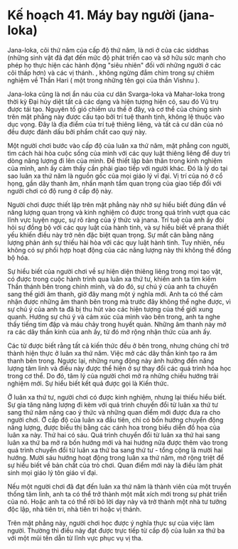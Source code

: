 # Kế hoạch 41. Máy bay người (jana-loka)

Jana-loka, cõi thứ năm của cấp độ thứ năm, là nơi ở của các siddhas (những sinh vật đã đạt đến mức độ phát triển cao và sở hữu sức mạnh cho phép họ thực hiện các hành động "siêu nhiên" đối với những người ở các cõi thấp hơn) và các vị thánh. , không ngừng đắm chìm trong sự chiêm nghiệm về Thần Hari ( một trong những tên gọi của thần Vishnu ).

Jana-loka cũng là nơi ẩn náu của cư dân Svarga-loka và Mahar-loka trong thời kỳ Đại hủy diệt tất cả các dạng và hiện tượng hiện có, sau đó Vũ trụ được tái tạo. Nguyên tố gió chiếm ưu thế ở đây, và cơ thể của chúng sinh trên mặt phẳng này được cấu tạo bởi trí tuệ thanh tịnh, không lệ thuộc vào dục vọng. Đây là địa điểm của trí tuệ thiêng liêng, và tất cả cư dân của nó đều được đánh dấu bởi phẩm chất cao quý này.

Một người chơi bước vào cấp độ của luân xa thứ năm, mặt phẳng con người, tìm cách hài hòa cuộc sống của mình với các quy luật thiêng liêng để duy trì dòng năng lượng đi lên của mình. Để thiết lập bản thân trong kinh nghiệm của mình, anh ấy cảm thấy cần phải giao tiếp với người khác. Đó là lý do tại sao luân xa thứ năm là nguồn gốc của mọi giáo lý vĩ đại. Vị trí của nó ở cổ họng, gần dây thanh âm, nhấn mạnh tầm quan trọng của giao tiếp đối với người chơi có độ rung ở cấp độ này.

Người chơi được thiết lập trên mặt phẳng này nhờ sự hiểu biết đúng đắn về năng lượng quan trọng và kinh nghiệm có được trong quá trình vượt qua các lĩnh vực luyện ngục, sự rõ ràng của ý thức và jnana. Trí tuệ của anh ấy đòi hỏi sự đồng bộ với các quy luật của hành tinh, và sự hiểu biết về prana thiết yếu khiến điều này trở nên đặc biệt quan trọng. Sự mất cân bằng năng lượng phản ánh sự thiếu hài hòa với các quy luật hành tinh. Tuy nhiên, nếu không có sự phối hợp hoạt động của các năng lượng này thì không thể đồng bộ hóa.

Sự hiểu biết của người chơi về sự hiện diện thiêng liêng trong mọi tạo vật, có được trong cuộc hành trình qua luân xa thứ tư, khiến anh ta tìm kiếm Thần thánh bên trong chính mình, và do đó, sự chú ý của anh ta chuyển sang thế giới âm thanh, giờ đây mang một ý nghĩa mới. Anh ta có thể cảm nhận được những âm thanh bên trong mà trước đây không thể nghe được, vì sự chú ý của anh ta đã bị thu hút vào các hiện tượng của thế giới xung quanh. Hướng sự chú ý và cảm xúc của mình vào bên trong, anh ta nghe thấy tiếng tim đập và máu chảy trong huyết quản. Những âm thanh này mở ra các dây thần kinh của anh ấy, từ đó mở rộng nhận thức của anh ấy.

Các từ được biết rằng tất cả kiến thức đều ở bên trong, nhưng chúng chỉ trở thành hiện thực ở luân xa thứ năm. Việc mở các dây thần kinh tạo ra âm thanh bên trong. Ngược lại, những rung động này ảnh hưởng đến năng lượng tâm linh và điều này được thể hiện ở sự thay đổi các quá trình hóa học trong cơ thể. Do đó, tâm lý của người chơi mở ra những chiều hướng trải nghiệm mới. Sự hiểu biết kết quả được gọi là Kiến thức.

Ở luân xa thứ tư, người chơi có được kinh nghiệm, nhưng lại thiếu hiểu biết. Sự gia tăng năng lượng đi kèm với quá trình chuyển đổi từ luân xa thứ tư sang thứ năm nâng cao ý thức và những quan điểm mới được đưa ra cho người chơi. Ở cấp độ của luân xa đầu tiên, chỉ có bốn hướng chuyển động năng lượng, được biểu thị bằng các cánh hoa trong biểu diễn đồ họa của luân xa này. Thứ hai có sáu. Quá trình chuyển đổi từ luân xa thứ hai sang luân xa thứ ba mở ra bốn hướng mới và hai hướng nữa được thêm vào trong quá trình chuyển đổi từ luân xa thứ ba sang thứ tư - tổng cộng là mười hai hướng. Mười sáu hướng hoạt động trong luân xa thứ năm, mở rộng triệt để sự hiểu biết về bản chất của trò chơi. Quan điểm mới này là điều làm phát sinh mọi giáo lý tôn giáo vĩ đại.

Nếu một người chơi đã đạt đến luân xa thứ năm là thành viên của một truyền thống tâm linh, anh ta có thể trở thành một mắt xích mới trong sự phát triển của nó. Hoặc anh ta có thể rời bỏ lời dạy này và trở thành một nhà tư tưởng độc lập, nhà tiên tri, nhà tiên tri hoặc vị thánh.

Trên mặt phẳng này, người chơi học được ý nghĩa thực sự của việc làm người. Thường thì điều này đạt được trực tiếp từ cấp độ của luân xa thứ ba với một mũi tên dẫn từ lĩnh vực phục vụ vị tha.
